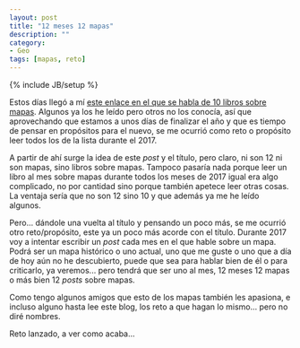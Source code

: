 ```yaml
---
layout: post
title: "12 meses 12 mapas"
description: ""
category: 
- Geo
tags: [mapas, reto]
---
```

{% include JB/setup %}

Estos días llegó a mí [este enlace en el que se habla de 10 libros sobre mapas](http://www.geografiainfinita.com/2016/12/10-libros-imprescindibles-para-los-apasionados-a-la-geografia-y-los-mapas/). Algunos ya los he leído pero otros no los conocía, así que aprovechando que estamos a unos días de finalizar el año y que es tiempo de pensar en propósitos para el nuevo, se me ocurrió como reto o propósito leer todos los de la lista durante el 2017. 

A partir de ahí surge la idea de este *post* y el título, pero claro, ni son 12 ni son mapas, sino libros sobre mapas. Tampoco pasaría nada porque leer un libro al mes sobre mapas durante todos los meses de 2017 igual era algo complicado, no por cantidad sino porque también apetece leer otras cosas. La ventaja sería que no son 12 sino 10 y que además ya me he leído algunos.

Pero... dándole una vuelta al título y pensando un poco más, se me ocurrió otro reto/propósito, este ya un poco más acorde con el título. Durante 2017 voy a intentar escribir un *post* cada mes en el que hable sobre un mapa. Podrá ser un mapa histórico o uno actual, uno que me guste o uno que a día de hoy aún no he descubierto, puede que sea para hablar bien de él o para criticarlo, ya veremos... pero tendrá que ser uno al mes, 12 meses 12 mapas o más bien 12 *posts* sobre mapas.

Como tengo algunos amigos que esto de los mapas también les apasiona, e incluso alguno hasta lee este blog, los reto a que hagan lo mismo... pero no diré nombres.

Reto lanzado, a ver como acaba...
